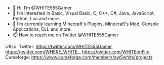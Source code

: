 - 👋 Hi, I’m @WHITE555Gamer
- 👀 I’m interested in Basic, Visual Basic, C, C++, C#, Java, JavaScript, Python, Lua and more.
- 🌱 I’m currently learning Minecraft's Plugins, Minecraft's Mod, Console Applications, DLL and more.
- 📫 How to reach me on Twitter @WHITE555Gamer

URLs:
  Twitter: https://twitter.com/WHITE555Gamer, https://twitter.com/WHERE_WHITE_, https://twitter.com/WHITEonFire
  Curseforge: https://www.curseforge.com/members/sw5white/projects
  

<!---
WHITE555Gamer/WHITE555Gamer is a ✨ special ✨ repository because its `README.md` (this file) appears on your GitHub profile.
You can click the Preview link to take a look at your changes.
--->
